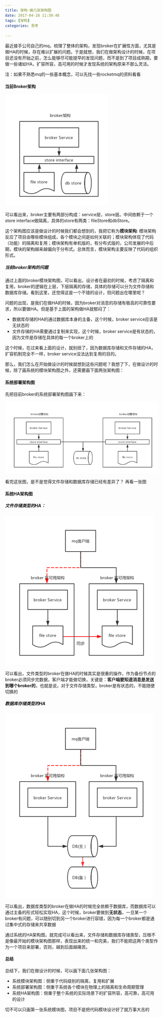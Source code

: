 ```yaml
---
title: 架构-画几张架构图
date: 2017-04-28 11:39:48
tags: [架构]
categories: 思考

---
```


最近接手公司自己的mq，梳理了整体的架构，发现broker在扩展性方面，尤其是做HA的时候，存在难以扩展的问题。于是就想，我们在做架构设计的时候，在项目还没有开始之前，怎么能够尽可能提早的发现问题，而不是到了项目成熟期，要做一些诸如HA，扩容所容，高可用的时候才发现系统的架构原来不那么灵活。

注：如果不熟悉mq的一些基本概念，可以先找一些rocketmq的资料看看

#### 当前Broker架构

![](/images/middleware/arch-mq-01.png)

可以看出来，broker主要有两部分构成：service层，store层。中间依赖于一个store interface做隔离，具体的store有两类：fileStore和dbStore。

这个架构图应该是做设计的时候我们都会想到的，我把它称为<b>模块架构</b>: 模块架构反应了项目由哪些模块组成，各个模块之间是如何关联的；模块架构体现了代码（功能）的隔离和复用；模块架构有单机版的，有分布式版的，公司发展的中后期，模块的架构越来越偏向于分布式。总体而言，模块架构主要反映了代码的组织形式。

##### 当前broker架构的问题

通过上面的broker模块架构图，可以看出，设计者在最初的时候，考虑了隔离和复用，broker的逻辑在上层，下层隔离的存储，具体的存储可以分为文件存储和数据库存储。看到这里，还觉得这是一个不错的设计，但问题出在哪里呢？

问题的出现，是我们在做HA的时候，因为broker对消息的存储有极高的可靠性要求，所以要做HA。但是基于上面的架构做HA就郁闷了：

* 数据库存储的HA的通过数据库本身的主备，这个时候，broker service应该是无状态的
* 文件存储的HA需要通过复制来实现，这个时候，broker service是有状态的，因为文件是存储在具体的每一个broker上的

这个时候，在过来看上面的设计，就别扭了，因为数据库存储和文件存储的HA，扩容机制完全不一样，broker service没法达到复用的目的。

那么，我们怎么在开始做设计的时候就想到这些问题呢？我想了下，在做设计的时候，除了画系统的模块架构图之外，还需要画下面两张架构图：

#### 系统部署架构图

先把目前broker的系统部署架构图画下来：

![](/images/middleware/arch-mq-02.png)

看完这张图，是不是觉得文件存储和数据库存储已经有差异了？ 再看一张图


#### 系统HA架构图

##### 文件存储类型的HA：

![](/images/middleware/arch-mq-03.png)

可以看出，文件类型的broker在做HA的时候其实是很重的操作，作为备份节点的broker必须同步完数据，客户端才能做切换，关键是：<b>客户端要知道消息是发送到哪个broker的</b>，也就是说，对于文件存储类型，broker是有状态的，不能随便切换的

##### 数据库存储类型的HA

![](/images/middleware/arch-mq-04.png)

可以看出，数据库类型的broker在做HA的时候完全依赖于数据库，而数据库可以通过主备的形式轻松实现HA，这个时候，broker要做到<b>无状态</b>，一旦某一个broker有问题，可以随别切到另一个broker进行容错，因为每一个broker都是通过集中式的存储来共享数据

通过系统的HA架构图，就完成可以看出来，文件存储和数据库存储类型，压根不是像最开始的模块架构图那样，表现出来的统一和完美，我们不能把这两个类型作为一个项目来部署，否则，越到后面越痛苦。


#### 总结

总结下，我们在做设计的时候，可以画下面几张架构图：

* 系统模块架构图：侧重于代码级别的隔离，复用和扩展
* 系统部署架构图：侧重于系统各个模块在物理上的隔离和生命周期管理
* 系统HA架构图：侧重于整个系统的实际场景下的扩容所容，高可靠，高可用的设计

切不可以只画第一张系统模块图，项目不是把代码模块设计好了就万事大吉的
